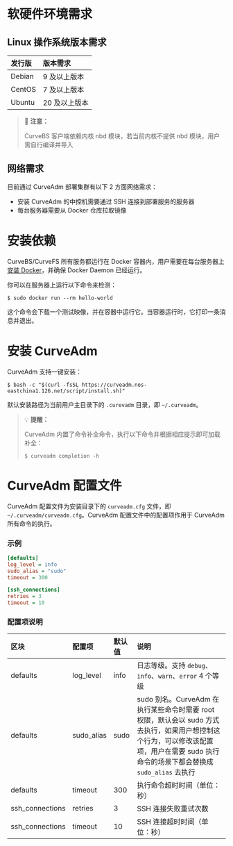 软硬件环境需求
===

Linux 操作系统版本需求
---

| 发行版  | 版本需求      |
| :---   | :---        |
| Debian | 9 及以上版本  |
| CentOS | 7 及以上版本  |
| Ubuntu | 20 及以上版本 |

> 📢 **注意：**
>
> CurveBS 客户端依赖内核 nbd 模块，若当前内核不提供 nbd 模块，用户需自行编译并导入

网络需求
---

目前通过 CurveAdm 部署集群有以下 2 方面网络需求：

* 安装 CurveAdm 的中控机需要通过 SSH 连接到部署服务的服务器
* 每台服务器需要从 Docker 仓库拉取镜像

安装依赖
===

CurveBS/CurveFS 所有服务都运行在 Docker 容器内，用户需要在每台服务器上[安装 Docker][install-docker]，并确保 Docker Daemon 已经运行。

你可以在服务器上运行以下命令来检测：

```shell
$ sudo docker run --rm hello-world
```

这个命令会下载一个测试映像，并在容器中运行它。当容器运行时，它打印一条消息并退出。


安装 CurveAdm
===

CurveAdm 支持一键安装：

```shell
$ bash -c "$(curl -fsSL https://curveadm.nos-eastchina1.126.net/script/install.sh)"
```

默认安装路径为当前用户主目录下的 `.curevadm` 目录，即 `~/.curveadm`。

> :bulb: **提醒：**
>
> CurveAdm 内置了命令补全命令，执行以下命令并根据相应提示即可加载补全：
> ```shell
> $ curveadm completion -h
> ```

[install-docker]: https://yeasy.gitbook.io/docker_practice/install

CurveAdm 配置文件
===

CurveAdm 配置文件为安装目录下的 `curveadm.cfg` 文件，即 `~/.curveadm/curveadm.cfg`。CurveAdm 配置文件中的配置项作用于 CurveAdm 所有命令的执行。

### 示例

```ini
[defaults]
log_level = info
sudo_alias = "sudo"
timeout = 300

[ssh_connections]
retries = 3
timeout = 10
```

### 配置项说明

| 区块            | 配置项     | 默认值 | 说明                                                                                                                                                                                   |
| :---            | :---       | :---   | :---                                                                                                                                                                                   |
| defaults        | log_level  | info   | 日志等级。支持 `debug`、`info`、`warn`、`error` 4 个等级                                                                                                                               |
| defaults        | sudo_alias | sudo   | sudo 别名。CurveAdm 在执行某些命令时需要 root 权限，默认会以 sudo 方式去执行，如果用户想控制这个行为，可以修改该配置项，用户在需要 sudo 执行命令的场景下都会替换成 `sudo_alias` 去执行 |
| defaults        | timeout    | 300    | 执行命令超时时间（单位：秒）                                                                                                                                                           |
| ssh_connections | retries    | 3      | SSH 连接失败重试次数                                                                                                                                                                   |
| ssh_connections | timeout    | 10     | SSH 连接超时时间（单位：秒）                                                                                                                                                           |
